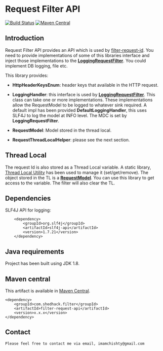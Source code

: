 # Request Filter API

[![Build Status](https://travis-ci.org/imamchishty/filter-request-api.svg?branch=master "filter-request-api")](https://travis-ci.org/imamchishty/filter-request-api) [![Maven Central](https://maven-badges.herokuapp.com/maven-central/com.shedhack.filter/filter-request-api/badge.svg?style=plastic)](https://maven-badges.herokuapp.com/maven-central/com.shedhack.filter/filter-request-api)

## Introduction

Request Filter API provides an API which is used by [filter-request-id](https://github.com/imamchishty/filter-request-id).
You need to provide implementations of some of this libraries interface and inject those implementations to the [__LoggingRequestFilter__](https://github.com/imamchishty/filter-request-id/blob/master/src/main/java/com/shedhack/filter/requestid/filter/LoggingRequestFilter.java).
You could implement DB logging, file etc.

This library provides:

- __HttpHeaderKeysEnum__: header keys that available in the HTTP request.

- __LoggingHandler__: this interface is used by [__LoggingRequestFilter__](https://github.com/imamchishty/filter-request-id/blob/master/src/main/java/com/shedhack/filter/requestid/filter/LoggingRequestFilter.java). This class can take one or more implementations.
These implementations allow the RequestModel to be logged to whatever sink required. A default impl has been provided __DefaultLoggingHandler__, this uses SLF4J to log the model at INFO level. 
The MDC is set by __LoggingRequestFilter__.

- __RequestModel__: Model stored in the thread local. 

- __RequestThreadLocalHelper__: please see the next section.

## Thread Local

The request Id is also stored as a Thread Local variable. A static library, [Thread Local Utility](https://github.com/imamchishty/filter-request-api/blob/master/src/main/java/com/shedhack/filter/api/threadlocal/RequestThreadLocalHelper.java) has been used to manage it (set/get/remove). The object stored in the TL is a [__RequestModel__](https://github.com/imamchishty/filter-request-api/blob/master/src/main/java/com/shedhack/filter/api/model/RequestModel.java).
You can use this library to get access to the variable. The filter will also clear the TL. 

## Dependencies

SLF4J API for logging:

        <dependency>
            <groupId>org.slf4j</groupId>
            <artifactId>slf4j-api</artifactId>
            <version>1.7.21</version>
        </dependency>
        
## Java requirements

Project has been built using JDK 1.8.

## Maven central

This artifact is available in [Maven Central](https://maven-badges.herokuapp.com/maven-central/com.shedhack.filter/filter-request-api).
 
    <dependency>
        <groupId>com.shedhack.filter</groupId>
        <artifactId>filter-request-api</artifactId>
        <version>x.x.x</version>
    </dependency>    


Contact
-------

	Please feel free to contact me via email, imamchishty@gmail.com
